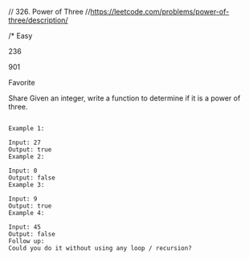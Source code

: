 // 326. Power of Three
//https://leetcode.com/problems/power-of-three/description/

/*
Easy

236

901

Favorite

Share
Given an integer, write a function to determine if it is a power of three.
 
 
```

Example 1:

Input: 27
Output: true
Example 2:

Input: 0
Output: false
Example 3:

Input: 9
Output: true
Example 4:

Input: 45
Output: false
Follow up:
Could you do it without using any loop / recursion?
```